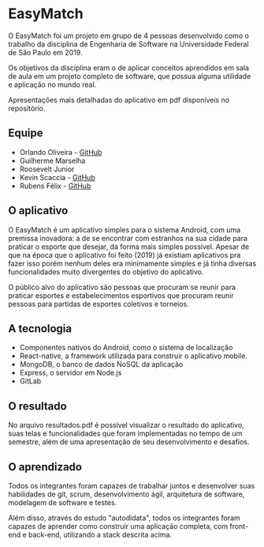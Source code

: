 # EasyMatch
O EasyMatch foi um projeto em grupo de 4 pessoas desenvolvido como o trabalho da disciplina de Engenharia de Software na Universidade Federal de São Paulo em 2019.

Os objetivos da disciplina eram o de aplicar conceitos aprendidos em sala de aula em um projeto completo de software, que possua alguma utilidade e aplicação no mundo real.

Apresentações mais detalhadas do aplicativo em pdf disponíveis no repositório.

## Equipe
- Orlando Oliveira - [GitHub](https://github.com/orlando-oli)
- Guilherme Marselha
- Roosevelt Junior
- Kevin Scaccia - [GitHub](https://github.com/kevinscaccia)
- Rubens Félix - [GitHub](https://github.com/FelixRubens)

## O aplicativo
O EasyMatch é um aplicativo simples para o sistema Android, com uma premissa inovadora: a de se encontrar com estranhos na sua cidade para praticar o esporte que desejar, da forma mais simples possível. Apesar de que na época que o aplicativo foi feito (2019) já existiam aplicativos pra fazer isso porém nenhum deles era minimamente simples e já tinha diversas funcionalidades muito divergentes do objetivo do aplicativo.

O público alvo do aplicativo são pessoas que procuram se reunir para praticar esportes e estabelecimentos esportivos que procuram reunir pessoas para partidas de esportes coletivos e torneios.

## A tecnologia
- Componentes nativos do Android, como o sistema de localização
- React-native, a framework utilizada para construir o aplicativo mobile.
- MongoDB, o banco de dados NoSQL da aplicação
- Express, o servidor em Node.js
- GitLab

## O resultado
No arquivo resultados.pdf é possível visualizar o resultado do aplicativo, suas telas e funcionalidades que foram implementadas no tempo de um semestre, além de uma apresentação de seu desenvolvimento e desafios.

## O aprendizado
Todos os integrantes foram capazes de trabalhar juntos e desenvolver suas habilidades de git, scrum, desenvolvimento ágil, arquitetura de software, modelagem de software e testes.

Além disso, através do estudo "autodidata", todos os integrantes foram capazes de aprender como construir uma aplicação completa, com front-end e back-end, utilizando a stack descrita acima.
